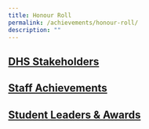 ```yaml
---
title: Honour Roll
permalink: /achievements/honour-roll/
description: ""
---
```

<a href="/files/DHS_STAKEHOLDERS_2022_13102022.pdf"><h2>DHS Stakeholders</h2>
	

<a href="/files/STAFF-ACHIEVEMENTS_UPDATED_12102022.pdf"><h2>Staff Achievements</h2>

	
<a href="/files/STUDENT-LEADERS-AND-AWARDS_2022_111022.pdf"><h2>Student Leaders & Awards</h2>